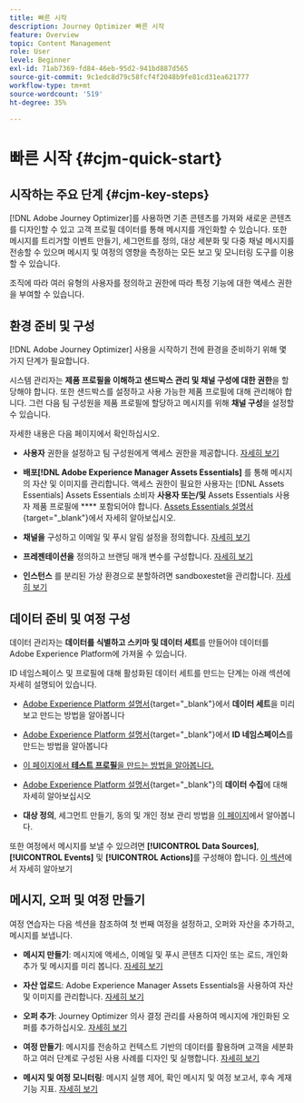 ```yaml
---
title: 빠른 시작
description: Journey Optimizer 빠른 시작
feature: Overview
topic: Content Management
role: User
level: Beginner
exl-id: 71ab7369-fd84-46eb-95d2-941bd887d565
source-git-commit: 9c1edc8d79c58fcf4f2048b9fe81cd31ea621777
workflow-type: tm+mt
source-wordcount: '519'
ht-degree: 35%

---
```


# 빠른 시작 {#cjm-quick-start}

## 시작하는 주요 단계 {#cjm-key-steps}

[!DNL Adobe Journey Optimizer]를 사용하면 기존 콘텐츠를 가져와 새로운 콘텐츠를 디자인할 수 있고 고객 프로필 데이터를 통해 메시지를 개인화할 수 있습니다. 또한 메시지를 트리거할 이벤트 만들기, 세그먼트를 정의, 대상 세분화 및 다중 채널 메시지를 전송할 수 있으며 메시지 및 여정의 영향을 측정하는 모든 보고 및 모니터링 도구를 이용할 수 있습니다.

조직에 따라 여러 유형의 사용자를 정의하고 권한에 따라 특정 기능에 대한 액세스 권한을 부여할 수 있습니다.

## 환경 준비 및 구성

[!DNL Adobe Journey Optimizer] 사용을 시작하기 전에 환경을 준비하기 위해 몇 가지 단계가 필요합니다.

시스템 관리자는 **제품 프로필을 이해하고 샌드박스 관리 및 채널 구성에 대한 권한**을 할당해야 합니다. 또한 샌드박스를 설정하고 사용 가능한 제품 프로필에 대해 관리해야 합니다.
그런 다음 팀 구성원을 제품 프로필에 할당하고 메시지를 위해 **채널 구성**&#x200B;을 설정할 수 있습니다.

자세한 내용은 다음 페이지에서 확인하십시오.

* **사용자** 권한을 설정하고 팀 구성원에게 액세스 권한을 제공합니다. [자세히 보기](../using/administration/permissions.md)

* **배포[!DNL Adobe Experience Manager Assets Essentials]** 를 통해 메시지의 자산 및 이미지를 관리합니다. 액세스 권한이 필요한 사용자는  [!DNL Assets Essentials] Assets Essentials 소비자  **사용자 또는/및** Assets Essentials 사용자 제품 프로필에  **** 포함되어야 합니다. [Assets Essentials 설명서](https://experienceleague.adobe.com/docs/experience-manager-assets-essentials/help/deploy-administer.html){target=&quot;_blank&quot;}에서 자세히 알아보십시오.

* **채널을** 구성하고 이메일 및 푸시 알림 설정을 정의합니다. [자세히 보기](../using/configuration/get-started-configuration.md)

* **프레젠테이션을** 정의하고 브랜딩 매개 변수를 구성합니다. [자세히 보기](../using/configuration/message-presets.md)

* **인스턴스** 를 분리된 가상 환경으로 분할하려면 sandboxestet을 관리합니다. [자세히 보기](../using/administration/sandboxes.md)


## 데이터 준비 및 여정 구성

데이터 관리자는 **데이터를 식별하고 스키마 및 데이터 세트**&#x200B;를 만들어야 데이터를 Adobe Experience Platform에 가져올 수 있습니다.

ID 네임스페이스 및 프로필에 대해 활성화된 데이터 세트를 만드는 단계는 아래 섹션에 자세히 설명되어 있습니다.

* [Adobe Experience Platform 설명서](https://experienceleague.adobe.com/docs/experience-platform/catalog/datasets/user-guide.html?lang=ko){target=&quot;_blank&quot;}에서 **데이터 세트**&#x200B;을 미리 보고 만드는 방법을 알아봅니다

* [Adobe Experience Platform 설명서](https://experienceleague.adobe.com/docs/experience-platform/identity/namespaces.html#manage-namespaces){target=&quot;_blank&quot;}에서 **ID 네임스페이스**&#x200B;를 만드는 방법을 알아봅니다

* [이 페이지에서 **테스트 프로필**&#x200B;을 만드는 방법을 알아봅니다.](../using/building-journeys/creating-test-profiles.md)

* [Adobe Experience Platform 설명서](https://experienceleague.adobe.com/docs/experience-platform/ingestion/home.html?lang=ko){target=&quot;_blank&quot;}의 **데이터 수집**&#x200B;에 대해 자세히 알아보십시오

* **대상 정의**, 세그먼트 만들기, 동의 및 개인 정보 관리 방법을 [이 페이지](../using/segment/about-segments.md)에서 알아봅니다.

또한 여정에서 메시지를 보낼 수 있으려면 **[!UICONTROL Data Sources]**, **[!UICONTROL Events]** 및 **[!UICONTROL Actions]**&#x200B;를 구성해야 합니다. [이 섹션](../using/configuration/about-data-sources-events-actions.md)에서 자세히 알아보기

## 메시지, 오퍼 및 여정 만들기

여정 연습자는 다음 섹션을 참조하여 첫 번째 여정을 설정하고, 오퍼와 자산을 추가하고, 메시지를 보냅니다.

* **메시지 만들기**: 메시지에 액세스, 이메일 및 푸시 콘텐츠 디자인 또는 로드, 개인화 추가 및 메시지를 미리 봅니다. [자세히 보기](create-message.md)

* **자산 업로드**: Adobe Experience Manager Assets Essentials을 사용하여 자산 및 이미지를 관리합니다. [자세히 보기](assets-essentials.md)

* **오퍼 추가**: Journey Optimizer 의사 결정 관리를 사용하여 메시지에 개인화된 오퍼를 추가하십시오. [자세히 보기](../using/offers/get-started/starting-offer-decisioning.md)

* **여정 만들기**: 메시지를 전송하고 컨텍스트 기반의 데이터를 활용하며 고객을 세분화하고 여러 단계로 구성된 사용 사례를 디자인 및 실행합니다. [자세히 보기](building-journeys/journey.md)

* **메시지 및 여정 모니터링**: 메시지 실행 제어, 확인 메시지 및 여정 보고서, 후속 게재 기능 지표. [자세히 보기](message-monitoring.md)
